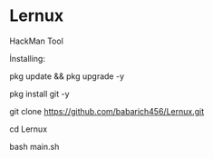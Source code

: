 # Lernux

HackMan Tool

İnstalling:

pkg update && pkg upgrade -y

pkg install git -y

git clone https://github.com/babarich456/Lernux.git

cd Lernux

bash main.sh
